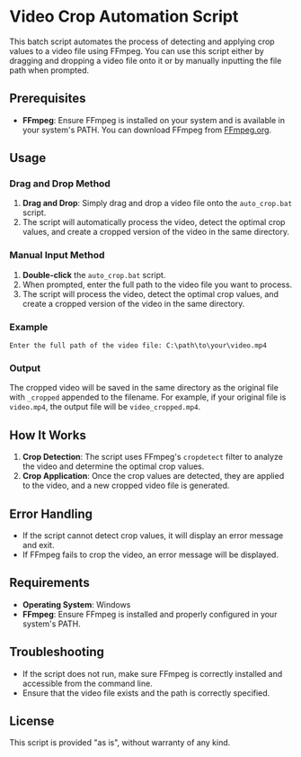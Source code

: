 # Video Crop Automation Script

This batch script automates the process of detecting and applying crop values to a video file using FFmpeg. You can use this script either by dragging and dropping a video file onto it or by manually inputting the file path when prompted.

## Prerequisites

- **FFmpeg**: Ensure FFmpeg is installed on your system and is available in your system's PATH. You can download FFmpeg from [FFmpeg.org](https://ffmpeg.org/download.html).

## Usage

### Drag and Drop Method

1. **Drag and Drop**: Simply drag and drop a video file onto the `auto_crop.bat` script.
2. The script will automatically process the video, detect the optimal crop values, and create a cropped version of the video in the same directory.

### Manual Input Method

1. **Double-click** the `auto_crop.bat` script.
2. When prompted, enter the full path to the video file you want to process.
3. The script will process the video, detect the optimal crop values, and create a cropped version of the video in the same directory.

### Example

```
Enter the full path of the video file: C:\path\to\your\video.mp4
```

### Output

The cropped video will be saved in the same directory as the original file with `_cropped` appended to the filename. For example, if your original file is `video.mp4`, the output file will be `video_cropped.mp4`.

## How It Works

1. **Crop Detection**: The script uses FFmpeg's `cropdetect` filter to analyze the video and determine the optimal crop values.
2. **Crop Application**: Once the crop values are detected, they are applied to the video, and a new cropped video file is generated.

## Error Handling

- If the script cannot detect crop values, it will display an error message and exit.
- If FFmpeg fails to crop the video, an error message will be displayed.

## Requirements

- **Operating System**: Windows
- **FFmpeg**: Ensure FFmpeg is installed and properly configured in your system's PATH.

## Troubleshooting

- If the script does not run, make sure FFmpeg is correctly installed and accessible from the command line.
- Ensure that the video file exists and the path is correctly specified.

## License

This script is provided "as is", without warranty of any kind.

